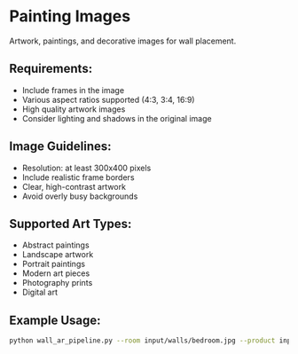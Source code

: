 # Painting Images

Artwork, paintings, and decorative images for wall placement.

## Requirements:
- Include frames in the image
- Various aspect ratios supported (4:3, 3:4, 16:9)
- High quality artwork images
- Consider lighting and shadows in the original image

## Image Guidelines:
- Resolution: at least 300x400 pixels
- Include realistic frame borders
- Clear, high-contrast artwork
- Avoid overly busy backgrounds

## Supported Art Types:
- Abstract paintings
- Landscape artwork
- Portrait paintings
- Modern art pieces
- Photography prints
- Digital art

## Example Usage:
```bash
python wall_ar_pipeline.py --room input/walls/bedroom.jpg --product input/products/paintings/abstract_art.png --type painting --output output/results/bedroom_art.png
```
